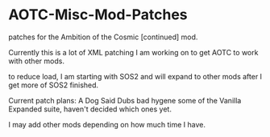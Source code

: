 # AOTC-Misc-Mod-Patches
patches for the Ambition of the Cosmic [continued] mod. 


Currently this is a lot of XML patching I am working on to get AOTC to work with other mods. 

to reduce load, I am starting with SOS2 and will expand to other mods after I get more of SOS2 finished. 


Current patch plans:
A Dog Said
Dubs bad hygene
some of the Vanilla Expanded suite, haven't decided which ones yet.



I may add other mods depending on how much time I have. 
